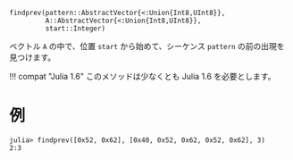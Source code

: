 ```
findprev(pattern::AbstractVector{<:Union{Int8,UInt8}},
         A::AbstractVector{<:Union{Int8,UInt8}},
         start::Integer)
```

ベクトル `A` の中で、位置 `start` から始めて、シーケンス `pattern` の前の出現を見つけます。

!!! compat "Julia 1.6"
    このメソッドは少なくとも Julia 1.6 を必要とします。


# 例

```jldoctest
julia> findprev([0x52, 0x62], [0x40, 0x52, 0x62, 0x52, 0x62], 3)
2:3
```
